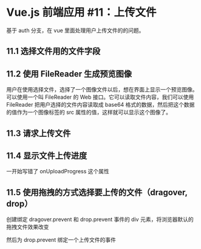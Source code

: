 # Vue.js 前端应用 #11：上传文件

基于 auth 分支，在 vue 里面处理用户上传文件的的问题。

## 11.1 选择文件用的文件字段

## 11.2 使用 FileReader 生成预览图像

用户在使用选择文件，选择了一个图像文件以后，想在界面上显示一个预览图像。可以使用一个叫 FileReader 的 Web 接口。它可以读取文件内容，我们可以使用 FileReader 把用户选择的文件内容读取成 base64 格式的数据，然后把这个数据的值作为一个图像标签的 src 属性的值，这样就可以显示这个图像了。

## 11.3 请求上传文件

## 11.4 显示文件上传进度

一开始写错了 onUploadProgress 这个属性

## 11.5 使用拖拽的方式选择要上传的文件（dragover, drop）

创建绑定 dragover.prevent 和 drop.prevent 事件的 div 元素，将浏览器默认的拖拽文件效果改变

然后为 drop.prevent 绑定一个上传文件的事件
